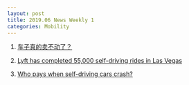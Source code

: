 ```yaml
---
layout: post
title: 2019.06 News Weekly 1
categories: Mobility
---
```


1. [车子真的卖不动了？](https://www.huxiu.com/article/302095.html)

2. [Lyft has completed 55,000 self-driving rides in Las Vegas](https://www.engadget.com/2019/05/31/lyft-aptiv-55000-self-driving-vehicle-rides-vegas/)

3. [Who pays when self-driving cars crash?](https://www.thecamarilloacorn.com/articles/who-pays-when-self-driving-cars-crash/)